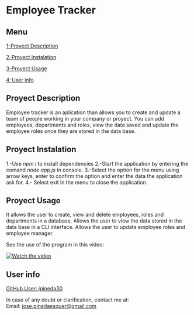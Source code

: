 # Employee Tracker 

## Menu

[1-Proyect Description](##Proyect-Description)

[2-Proyect Instalation](##Proyect-Instalation)

[3-Proyect Usage](##Proyect-Usage)

[4-User info](##User-info)


## Proyect Description

Employee tracker is an aplication than allows you to create and update a team of people working in your company or proyect. You can add employees, departments and roles, view the data saved and update the employee roles once they are stored in the data base.

## Proyect Instalation

1.-Use *npm i* to install dependencies 
2.-Start the application by entering the comand *node app.js* in console. 
3.-Select the option for the menu using arrow keys, enter to confirm the option and     enter the data the application ask for. 
4.- Select exit in the menu to close the application. 

## Proyect Usage

It allows the user to create, view and delete employees, roles and departments in a database. Allows the user to view the data stored in the data base in a CLI interface. Allows the user to update employee roles and employee manager.

See the use of the program in this video: 

[![Watch the video](https://www.techadvisor.co.uk/cmsdata/features/3511087/how-to-fix-youtube-videos-that-wont-play_thumb800.jpg)](https://youtu.be/vmqlSP0JZe0)


## User info

[GitHub User: jpineda30](https://github.com/jpineda30)

In case of any doubt or clarification, contact me at:  
Email: jose.pinedaesquer@gmail.com

